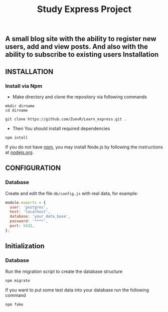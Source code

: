 <p align="center">
    <h1 align="center">Study Express Project</h1>
    <br>
</p>

A small blog site with the ability to register new users, add and view posts. And also with the ability to subscribe to existing users
Installation
------------
INSTALLATION
------------

### Install via Npm
- Make directory and clone the repository via following commands
~~~
mkdir dirname
cd dirname
~~~
~~~
git clone https://github.com/ZuevR/Learn_express.git .
~~~
- Then You should install required dependencies
~~~
npm intall
~~~

If you do not have [npm](https://www.npmjs.com/), you may install Node.js by following the instructions
at [nodejs.org](https://nodejs.org).

CONFIGURATION
-------------

### Database

Create and edit the file `db/config.js` with real data, for example:

```js
module.exports = {
  user: 'postgres',
  host: 'localhost',
  database: 'your_data_base',
  password: '****',
  port: 5432,
};
```
Initialization
-------------
### Database

Run the migration script to create the database structure
~~~
npm migrate
~~~
If you want to put some test data into your database run the following command
~~~
npm fake
~~~